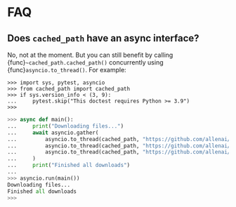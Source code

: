 FAQ
===

## Does `cached_path` have an async interface?

No, not at the moment. But you can still benefit by calling {func}`~cached_path.cached_path()` concurrently
using {func}`asyncio.to_thread()`. For example:

```{testsetup}
>>> import sys, pytest, asyncio
>>> from cached_path import cached_path
>>> if sys.version_info < (3, 9):
...     pytest.skip("This doctest requires Python >= 3.9")
>>>
```

```python
>>> async def main():
...     print("Downloading files...")
...     await asyncio.gather(
...         asyncio.to_thread(cached_path, "https://github.com/allenai/cached_path/blob/main/README.md"),
...         asyncio.to_thread(cached_path, "https://github.com/allenai/cached_path/blob/main/setup.py"),
...         asyncio.to_thread(cached_path, "https://github.com/allenai/cached_path/blob/main/requirements.txt"),
...     )
...     print("Finished all downloads")
...
>>> asyncio.run(main())
Downloading files...
Finished all downloads
>>>
```
